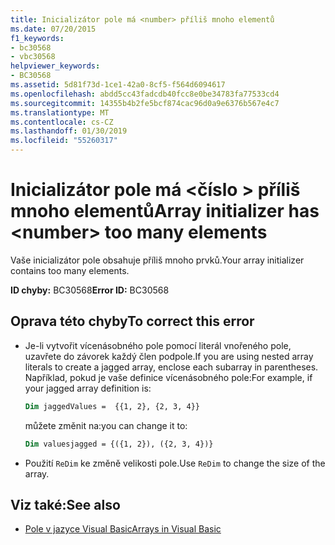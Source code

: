 ```yaml
---
title: Inicializátor pole má <number> příliš mnoho elementů
ms.date: 07/20/2015
f1_keywords:
- bc30568
- vbc30568
helpviewer_keywords:
- BC30568
ms.assetid: 5d81f73d-1ce1-42a0-8cf5-f564d6094617
ms.openlocfilehash: abdd5cc43fadcdb40fcc8e0be34783fa77533cd4
ms.sourcegitcommit: 14355b4b2fe5bcf874cac96d0a9e6376b567e4c7
ms.translationtype: MT
ms.contentlocale: cs-CZ
ms.lasthandoff: 01/30/2019
ms.locfileid: "55260317"
---
```

# <a name="array-initializer-has-number-too-many-elements"></a><span data-ttu-id="f61a3-102">Inicializátor pole má \<číslo > příliš mnoho elementů</span><span class="sxs-lookup"><span data-stu-id="f61a3-102">Array initializer has \<number> too many elements</span></span>
<span data-ttu-id="f61a3-103">Vaše inicializátor pole obsahuje příliš mnoho prvků.</span><span class="sxs-lookup"><span data-stu-id="f61a3-103">Your array initializer contains too many elements.</span></span>  
  
 <span data-ttu-id="f61a3-104">**ID chyby:** BC30568</span><span class="sxs-lookup"><span data-stu-id="f61a3-104">**Error ID:** BC30568</span></span>  
  
## <a name="to-correct-this-error"></a><span data-ttu-id="f61a3-105">Oprava této chyby</span><span class="sxs-lookup"><span data-stu-id="f61a3-105">To correct this error</span></span>  
  
- <span data-ttu-id="f61a3-106">Je-li vytvořit vícenásobného pole pomocí literál vnořeného pole, uzavřete do závorek každý člen podpole.</span><span class="sxs-lookup"><span data-stu-id="f61a3-106">If you are using nested array literals to create a jagged array, enclose each subarray in parentheses.</span></span> <span data-ttu-id="f61a3-107">Například, pokud je vaše definice vícenásobného pole:</span><span class="sxs-lookup"><span data-stu-id="f61a3-107">For example, if your jagged array definition is:</span></span>
 
  ```vb
  Dim jaggedValues =  {{1, 2}, {2, 3, 4}}
  ```
  <span data-ttu-id="f61a3-108">můžete změnit na:</span><span class="sxs-lookup"><span data-stu-id="f61a3-108">you can change it to:</span></span>

  ```vb
  Dim valuesjagged = {({1, 2}), ({2, 3, 4})}
  ```    

-   <span data-ttu-id="f61a3-109">Použití `ReDim` ke změně velikosti pole.</span><span class="sxs-lookup"><span data-stu-id="f61a3-109">Use `ReDim` to change the size of the array.</span></span>  

## <a name="see-also"></a><span data-ttu-id="f61a3-110">Viz také:</span><span class="sxs-lookup"><span data-stu-id="f61a3-110">See also</span></span>
- [<span data-ttu-id="f61a3-111">Pole v jazyce Visual Basic</span><span class="sxs-lookup"><span data-stu-id="f61a3-111">Arrays in Visual Basic</span></span>](~/docs/visual-basic/programming-guide/language-features/arrays/index.md)
